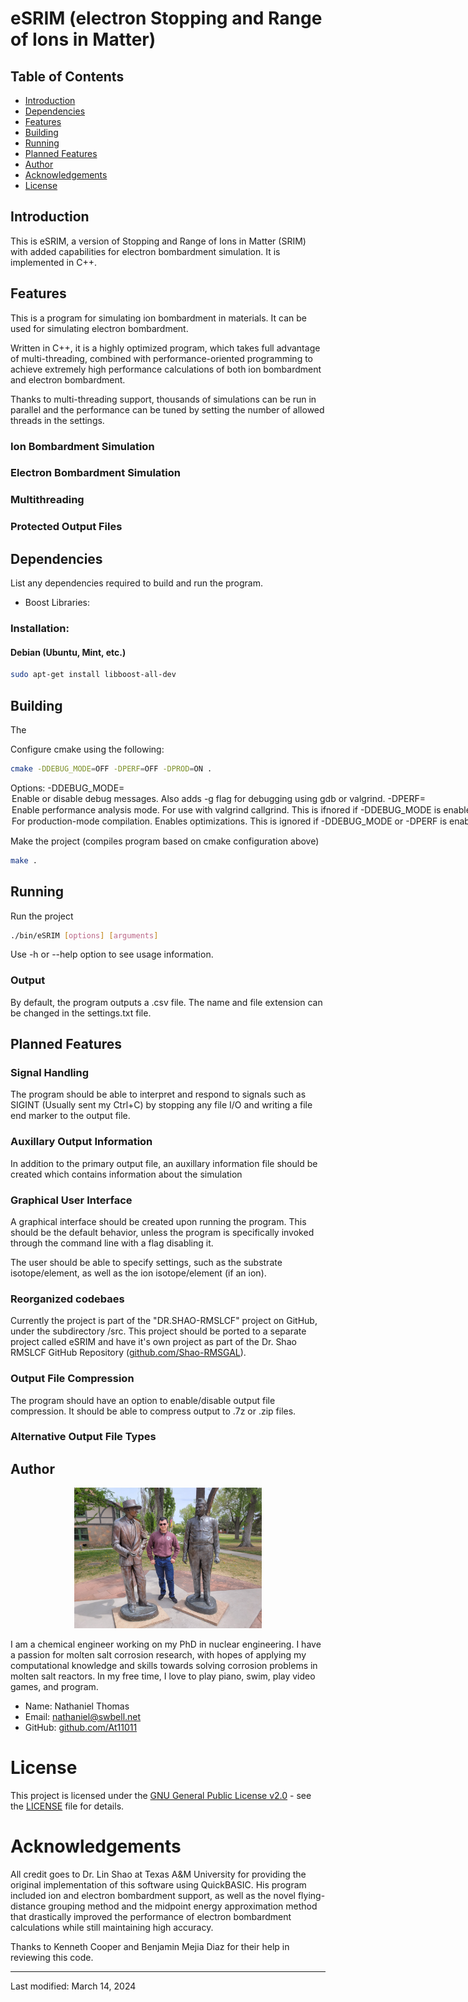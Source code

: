 # eSRIM (electron Stopping and Range of Ions in Matter)

## Table of Contents
- [Introduction](#introduction)
- [Dependencies](#dependencies)
- [Features](#features)
- [Building](#building)
- [Running](#running)
- [Planned Features](#planned_features)
- [Author](#author)
- [Acknowledgements](#Acknowledgements)
- [License](#license)

## Introduction

This is eSRIM, a version of Stopping and Range of Ions in Matter (SRIM) with added capabilities for electron bombardment simulation. It is implemented in C++.

## Features

This is a program for simulating ion bombardment in materials. It can be used for simulating electron bombardment.

Written in C++, it is a highly optimized program, which takes full advantage of multi-threading, combined with performance-oriented programming to achieve extremely high performance calculations of both ion bombardment and electron bombardment. 

Thanks to multi-threading support, thousands of simulations can be run in parallel and the performance can be tuned by setting the number of allowed threads in the settings.

### Ion Bombardment Simulation

### Electron Bombardment Simulation

### Multithreading

### Protected Output Files



## Dependencies
List any dependencies required to build and run the program.

- Boost Libraries:

### Installation:

#### Debian (Ubuntu, Mint, etc.)

```bash
sudo apt-get install libboost-all-dev
```

## Building

The 
    
Configure cmake using the following:

```bash    
cmake -DDEBUG_MODE=OFF -DPERF=OFF -DPROD=ON .
```

Options:
    -DDEBUG_MODE=<option>   Enable or disable debug messages. Also adds -g flag for debugging using gdb or valgrind.
    -DPERF=<option>        Enable performance analysis mode. For use with valgrind callgrind. This is ifnored if -DDEBUG_MODE is enabled.
    -DPROD=<option>         For production-mode compilation. Enables optimizations. This is ignored if -DDEBUG_MODE or -DPERF is enabled.

Make the project (compiles program based on cmake configuration above)

```bash
make .
```

## Running

Run the project

```bash
./bin/eSRIM [options] [arguments]
```

Use -h or --help option to see usage information.  

### Output

By default, the program outputs a .csv file. The name and file extension can be changed in the settings.txt file. 

## Planned Features

### Signal Handling

The program should be able to interpret and respond to signals such as SIGINT (Usually sent my Ctrl+C) by stopping any file I/O and writing a file end marker to the output file.

### Auxillary Output Information

In addition to the primary output file, an auxillary information file should be created which contains information about the simulation

### Graphical User Interface

A graphical interface should be created upon running the program. This should be the default behavior, unless the program is specifically invoked through the command line with a flag disabling it. 

The user should be able to specify settings, such as the substrate isotope/element, as well as the ion isotope/element (if an ion).

### Reorganized codebaes

Currently the project is part of the "DR.SHAO-RMSLCF" project on GitHub, under the subdirectory /src. This project should be ported to a separate project called eSRIM and have it's own project as part of the Dr. Shao RMSLCF GitHub Repository ([github.com/Shao-RMSGAL](https://github.com/Shao-RMSGAL)).

### Output File Compression

The program should have an option to enable/disable output file compression. It should be able to compress output to .7z or .zip files.

### Alternative Output File Types



## Author

<div style="text-align:center;">
  <img src="photo.jpg" alt="Nathaniel THomas" width="300">
</div>

I am a chemical engineer working on my PhD in nuclear engineering. I have a passion for molten salt corrosion research, with hopes of applying my computational knowledge and skills towards solving corrosion problems in molten salt reactors. In my free time, I love to play piano, swim, play video games, and program. 
- Name:     Nathaniel Thomas
- Email:    nathaniel@swbell.net
- GitHub:   [github.com/At11011](https://github.com/At11011)

# License

This project is licensed under the [GNU General Public License v2.0](LICENSE) - see the [LICENSE](LICENSE) file for details.


# Acknowledgements

All credit goes to Dr. Lin Shao at Texas A&M University for providing the original implementation of this software using QuickBASIC. His program included ion and electron bombardment support, as well as the novel flying-distance grouping method and the midpoint energy approximation method that drastically improved the performance of electron bombardment calculations while still maintaining high accuracy.

Thanks to Kenneth Cooper and Benjamin Mejia Diaz for their help in reviewing this code.

---
Last modified: March 14, 2024